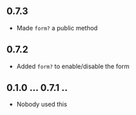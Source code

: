 ## 0.7.3
* Made `form?` a public method

## 0.7.2
* Added `form?` to enable/disable the form

## 0.1.0 ... 0.7.1 ..
* Nobody used this